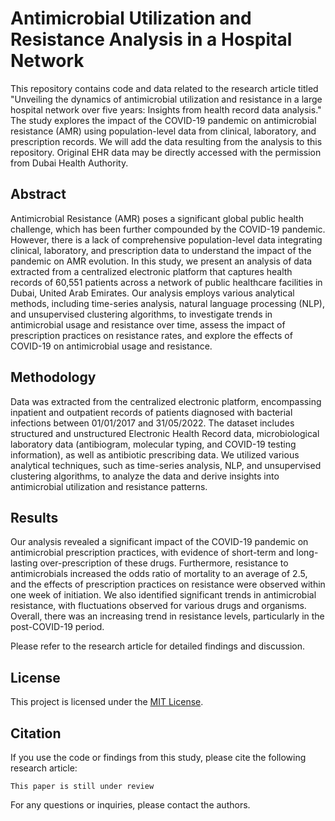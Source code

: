 # Antimicrobial Utilization and Resistance Analysis in a Hospital Network

This repository contains code and data related to the research article titled "Unveiling the dynamics of antimicrobial utilization and resistance in a large hospital network over five years: Insights from health record data analysis." The study explores the impact of the COVID-19 pandemic on antimicrobial resistance (AMR) using population-level data from clinical, laboratory, and prescription records. We will add the data resulting from the analysis to this repository. Original EHR data may be directly accessed with the permission from Dubai Health Authority. 

## Abstract
Antimicrobial Resistance (AMR) poses a significant global public health challenge, which has been further compounded by the COVID-19 pandemic. However, there is a lack of comprehensive population-level data integrating clinical, laboratory, and prescription data to understand the impact of the pandemic on AMR evolution. In this study, we present an analysis of data extracted from a centralized electronic platform that captures health records of 60,551 patients across a network of public healthcare facilities in Dubai, United Arab Emirates. Our analysis employs various analytical methods, including time-series analysis, natural language processing (NLP), and unsupervised clustering algorithms, to investigate trends in antimicrobial usage and resistance over time, assess the impact of prescription practices on resistance rates, and explore the effects of COVID-19 on antimicrobial usage and resistance.

## Methodology
Data was extracted from the centralized electronic platform, encompassing inpatient and outpatient records of patients diagnosed with bacterial infections between 01/01/2017 and 31/05/2022. The dataset includes structured and unstructured Electronic Health Record data, microbiological laboratory data (antibiogram, molecular typing, and COVID-19 testing information), as well as antibiotic prescribing data. We utilized various analytical techniques, such as time-series analysis, NLP, and unsupervised clustering algorithms, to analyze the data and derive insights into antimicrobial utilization and resistance patterns.

## Results
Our analysis revealed a significant impact of the COVID-19 pandemic on antimicrobial prescription practices, with evidence of short-term and long-lasting over-prescription of these drugs. Furthermore, resistance to antimicrobials increased the odds ratio of mortality to an average of 2.5, and the effects of prescription practices on resistance were observed within one week of initiation. We also identified significant trends in antimicrobial resistance, with fluctuations observed for various drugs and organisms. Overall, there was an increasing trend in resistance levels, particularly in the post-COVID-19 period.

Please refer to the research article for detailed findings and discussion.

## License
This project is licensed under the [MIT License](LICENSE).

## Citation
If you use the code or findings from this study, please cite the following research article:
```
This paper is still under review
```

For any questions or inquiries, please contact the authors.
